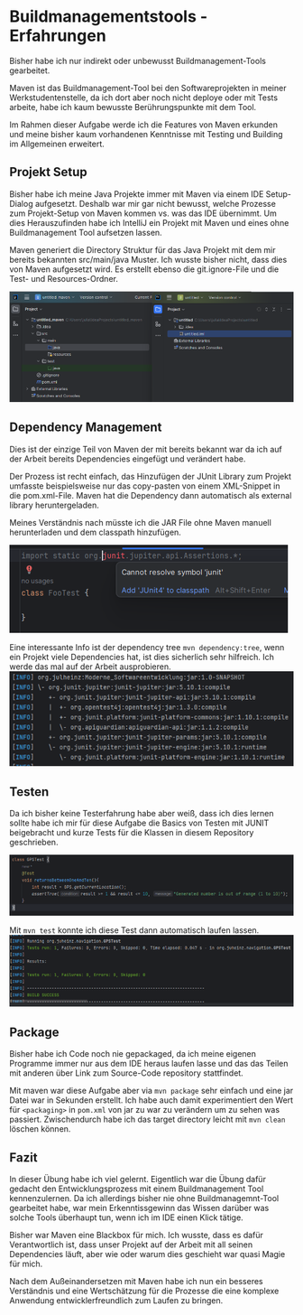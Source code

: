 #  Buildmanagementstools - Erfahrungen
Bisher habe ich nur indirekt oder unbewusst Buildmanagement-Tools gearbeitet.

Maven ist das Buildmanagement-Tool bei den Softwareprojekten in meiner Werkstudentenstelle,
da ich dort aber noch nicht deploye oder mit Tests arbeite,
habe ich kaum bewusste Berührungspunkte mit dem Tool. 

Im Rahmen dieser Aufgabe werde ich die Features von Maven erkunden und meine
bisher kaum vorhandenen Kenntnisse mit Testing und Building im Allgemeinen erweitert.

## Projekt Setup
Bisher habe ich meine Java Projekte immer mit Maven via einem IDE Setup-Dialog aufgesetzt.
Deshalb war mir gar nicht bewusst, welche Prozesse zum Projekt-Setup von Maven kommen vs. was das IDE übernimmt. 
Um dies Herauszufinden habe ich IntelliJ ein Projekt mit Maven und eines ohne Buildmanagement Tool aufsetzen lassen.

Maven generiert die Directory Struktur für das Java Projekt mit dem mir bereits bekannten src/main/java Muster.
Ich wusste bisher nicht, dass dies von Maven aufgesetzt wird. Es erstellt ebenso die git.ignore-File und die Test- und Resources-Ordner.

![img_2.png](img_2.png)

## Dependency Management
Dies ist der einzige Teil von Maven der mit bereits bekannt war
da ich auf der Arbeit bereits Dependencies eingefügt und verändert habe.

Der Prozess ist recht einfach, das Hinzufügen der JUnit Library zum Projekt umfasste beispielsweise nur das copy-pasten von einem XML-Snippet
in die pom.xml-File.
Maven hat die Dependency dann automatisch als external library heruntergeladen.

Meines Verständnis nach müsste ich die JAR File ohne Maven manuell herunterladen und dem classpath hinzufügen.

![img_3.png](img_3.png)

Eine interessante Info ist der dependency tree `mvn dependency:tree`, wenn ein Projekt viele Dependencies hat, ist dies sicherlich sehr hilfreich. Ich werde das mal auf der Arbeit ausprobieren.
![img_11.png](img_11.png)

## Testen 
Da ich bisher keine Testerfahrung habe aber weiß, dass ich dies lernen sollte habe ich mir für diese Aufgabe die Basics
von Testen mit JUNIT beigebracht und kurze Tests für die Klassen in diesem Repository geschrieben.

![img.png](img.png)

Mit `mvn test` konnte ich diese Test dann automatisch laufen lassen. 
![img_1.png](img_1.png)

## Package
Bisher habe ich Code noch nie gepackaged, da ich meine eigenen Programme immer nur aus dem IDE heraus laufen lasse
und das das Teilen mit anderen über Link zum Source-Code repository stattfindet.

Mit maven war diese Aufgabe aber via `mvn package` sehr einfach und eine jar Datei war in Sekunden erstellt.
Ich habe auch damit experimentiert den Wert für `<packaging>` in `pom.xml` von jar zu war zu verändern um zu sehen was passiert.
Zwischendurch habe ich das target directory leicht mit `mvn clean` löschen können. 

## Fazit
In dieser Übung habe ich viel gelernt. Eigentlich war die Übung dafür gedacht den Entwicklungsprozess mit einem 
Buildmanagement Tool kennenzulernen. 
Da ich allerdings bisher nie ohne Buildmanagemnt-Tool gearbeitet habe, war mein Erkenntissgewinn das 
Wissen darüber was solche Tools überhaupt tun, wenn ich im IDE einen Klick tätige. 

Bisher war Maven eine Blackbox für mich. Ich wusste, dass es dafür Verantwortlich ist, dass unser Projekt auf 
der Arbeit mit all seinen Dependencies läuft, aber wie oder warum dies geschieht war quasi Magie für mich.

Nach dem Außeinandersetzen mit Maven habe ich nun ein besseres Verständnis und eine Wertschätzung für die 
Prozesse die eine komplexe Anwendung entwicklerfreundlich zum Laufen zu bringen. 
